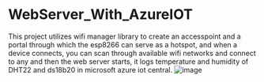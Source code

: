 # WebServer_With_AzureIOT
This project utilizes wifi manager library to create an accesspoint and a portal through which the esp8266 can serve as a hotspot, and when a device connects, you can scan through available wifi networks and connect to any and then the web server starts, it logs temperature and humidity of DHT22 and ds18b20 in microsoft azure iot central.
![image](https://user-images.githubusercontent.com/66757712/229845183-13dc439d-daef-4625-bfe9-20d3482cde98.png)
